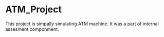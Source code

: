 # ATM_Project
This project is simpally simulating ATM machine. It was a part of internal assesment componment.
